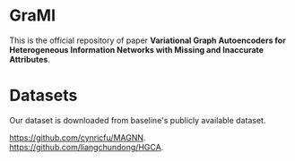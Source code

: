 # GraMI
This is the official repository of paper **Variational Graph Autoencoders for Heterogeneous Information Networks with Missing and Inaccurate Attributes**.

# Datasets
Our dataset is downloaded from baseline's publicly available dataset.

https://github.com/cynricfu/MAGNN.
https://github.com/liangchundong/HGCA.


